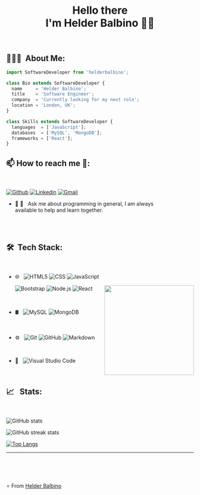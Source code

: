 <h1 align= "center" > Hello there <br> I'm Helder Balbino 👋🏾 </h1>
<br/>


<h2> 👨🏻‍💻 &nbsp;About Me: </h2>  


```js
import SoftwareDeveloper from 'helderbalbino';

class Bio extends SoftwareDeveloper {
  name     = 'Helder Balbino';
  title    = 'Software Engineer';
  company  = 'Currently looking for my next role';
  location = 'London, UK';
}

class Skills extends SoftwareDeveloper {
  languages  = ['JavaScript'];
  databases  = ['MySQL', 'MongoDB'];
  frameworks = ['React'];
}
```
<h2> 📫 How to reach me 🤝: </h2>
<br>

[![Github](https://img.shields.io/badge/-Github-000?style=flat&logo=Github&logoColor=white)](https://github.com/HelderBalbino)
[![Linkedin](https://img.shields.io/badge/-LinkedIn-blue?style=flat&logo=Linkedin&logoColor=white)](https://www.linkedin.com/in/helder-balbino-18184a100/)
[![Gmail](https://img.shields.io/badge/-Gmail-c14438?style=flat&logo=Gmail&logoColor=white)](mailto:helderbalbino@gmail.com)


 - 🤝 💬 &nbsp; Ask me about programming in general, I am always <br> available to help and learn together.



<br/>
<br/>
<h2> 🛠 &nbsp;Tech Stack: </h2>

<br>

- 🌐 &nbsp;
  ![HTML5](https://img.shields.io/badge/-HTML5-333333?style=flat&logo=HTML5)
  ![CSS](https://img.shields.io/badge/-CSS-333333?style=flat&logo=CSS3&logoColor=1572B6)
  ![JavaScript](https://img.shields.io/badge/-JavaScript-333333?style=flat&logo=javascript)
  
  <img align= "right" width= "240" src="https://media.giphy.com/media/WoD6JZnwap6s8/giphy.gif" />
  
  ![Bootstrap](https://img.shields.io/badge/-Bootstrap-333333?style=flat&logo=bootstrap&logoColor=563D7C)
  ![Node.js](https://img.shields.io/badge/-Node.js-333333?style=flat&logo=node.js)
  ![React](https://img.shields.io/badge/-React-333333?style=flat&logo=react)
  
 <br>
  
- 🛢 &nbsp;
  ![MySQL](https://img.shields.io/badge/-MySQL-333333?style=flat&logo=mysql)
  ![MongoDB](https://img.shields.io/badge/-MongoDB-333333?style=flat&logo=mongodb)
  
  <br>
  
- ⚙️ &nbsp;
  ![Git](https://img.shields.io/badge/-Git-333333?style=flat&logo=git)
  ![GitHub](https://img.shields.io/badge/-GitHub-333333?style=flat&logo=github)
  ![Markdown](https://img.shields.io/badge/-Markdown-333333?style=flat&logo=markdown)
  
  <br>
  
- 🔧 &nbsp; ![Visual Studio Code](https://img.shields.io/badge/-Visual%20Studio%20Code-333333?style=flat&logo=visual-studio-code&logoColor=007ACC)

  <br>
  
<h2> 📈 &nbsp; Stats: </h2>

<br>

![GitHub stats](https://github-readme-stats.vercel.app/api?username=helderbalbino&theme=chartreuse-dark&show_icons=true)

![GitHub streak stats](https://github-readme-streak-stats.herokuapp.com/?user=helderbalbino)

[![Top Langs](https://github-readme-stats.vercel.app/api/top-langs/?username=helderbalbino&layout=compact)](https://github.com/anuraghazra/github-readme-stats)

<hr>
<br>
<br>
<br>

⭐️ From [Helder Balbino](https://github.com/HelderBalbino)
